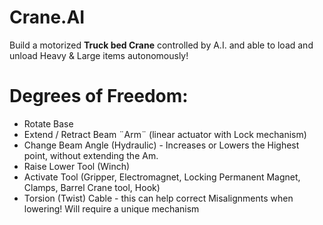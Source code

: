# Crane.AI
Build a motorized **Truck bed Crane** controlled by A.I. and able to load and unload Heavy &amp; Large items autonomously!

# Degrees of Freedom:
- Rotate Base
- Extend / Retract Beam ¨Arm¨ (linear actuator with Lock mechanism)
- Change Beam Angle (Hydraulic) - Increases or Lowers the Highest point, without extending the Am.
- Raise Lower Tool (Winch)
- Activate Tool (Gripper, Electromagnet, Locking Permanent Magnet, Clamps, Barrel Crane tool, Hook)
- Torsion (Twist) Cable - this can help correct Misalignments when lowering! Will require a unique mechanism
